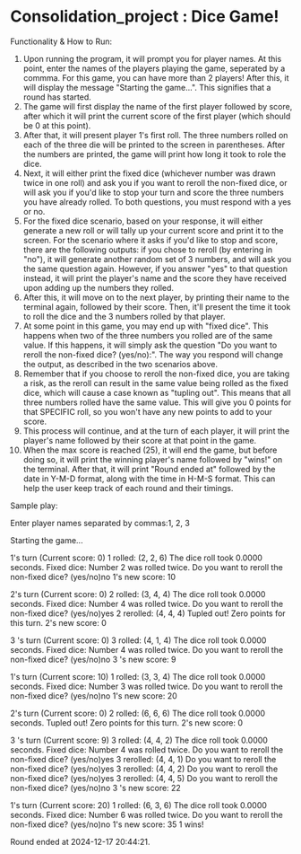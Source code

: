 # Consolidation_project : Dice Game! 

Functionality & How to Run: 

1. Upon running the program, it will prompt you for player names. At this point, enter the names of the players playing the game, seperated by a commma. For this game, you can have more than 2 players! After this, it will display the message "Starting the game...". This signifies that a round has started. 
2. The game will first display the name of the first player followed by score, after which it will print the current score of the first player (which should be 0 at this point).
3. After that, it will present player 1's first roll. The three numbers rolled on each of the three die will be printed to the screen in parentheses. After the numbers are printed, the game will print how long it took to role the dice. 
4. Next, it will either print the fixed dice (whichever number was drawn twice in one roll) and ask you if you want to reroll the non-fixed dice, or will ask you if you'd like to stop your turn and score the three numbers you have already rolled. To both questions, you must respond with a yes or no. 
5. For the fixed dice scenario, based on your response, it will either generate a new roll or will tally up your current score and print it to the screen. For the scenario where it asks if you'd like to stop and score, there are the following outputs: if you chose to reroll (by entering in "no"), it will generate another random set of 3 numbers, and will ask you the same question again. However, if you answer "yes" to that question instead, it will print the player's name and the score they have received upon adding up the numbers they rolled. 
6. After this, it will move on to the next player, by printing their name to the terminal again, followed by their score. Then, it'll present the time it took to roll the dice and the 3 numbers rolled by that player. 
7. At some point in this game, you may end up with "fixed dice". This happens when two of the three numbers you rolled are of the same value. If this happens, it will simply ask the question "Do you want to reroll the non-fixed dice? (yes/no):". The way you respond will change the output, as described in the two scenarios above. 
8. Remember that if you choose to reroll the non-fixed dice, you are taking a risk, as the reroll can result in the same value being rolled as the fixed dice, which will cause a case known as "tupling out". This means that all three numbers rolled have the same value. This will give you 0 points for that SPECIFIC roll, so you won't have any new points to add to your score. 
9. This process will continue, and at the turn of each player, it will print the player's name followed by their score at that point in the game. 
10. When the max score is reached (25), it will end the game, but before doing so, it will print the winning player's name followed by "wins!" on the terminal. After that, it will print "Round ended at" followed by the date in Y-M-D format, along with the time in H-M-S format. This can help the user keep track of each round and their timings. 

Sample play: 

Enter player names separated by commas:1, 2, 3 

Starting the game...

1's turn (Current score: 0)
1 rolled: (2, 2, 6)
The dice roll took  0.0000 seconds.
Fixed dice: Number 2 was rolled twice.
Do you want to reroll the non-fixed dice? (yes/no)no
1's new score: 10

 2's turn (Current score: 0)
 2 rolled: (3, 4, 4)
The dice roll took  0.0000 seconds.
Fixed dice: Number 4 was rolled twice.
Do you want to reroll the non-fixed dice? (yes/no)yes
 2 rerolled: (4, 4, 4)
Tupled out! Zero points for this turn.
 2's new score: 0

 3 's turn (Current score: 0)
 3  rolled: (4, 1, 4)
The dice roll took  0.0000 seconds.
Fixed dice: Number 4 was rolled twice.
Do you want to reroll the non-fixed dice? (yes/no)no
 3 's new score: 9

1's turn (Current score: 10)
1 rolled: (3, 3, 4)
The dice roll took  0.0000 seconds.
Fixed dice: Number 3 was rolled twice.
Do you want to reroll the non-fixed dice? (yes/no)no
1's new score: 20

 2's turn (Current score: 0)
 2 rolled: (6, 6, 6)
The dice roll took  0.0000 seconds.
Tupled out! Zero points for this turn.
 2's new score: 0

 3 's turn (Current score: 9)
 3  rolled: (4, 4, 2)
The dice roll took  0.0000 seconds.
Fixed dice: Number 4 was rolled twice.
Do you want to reroll the non-fixed dice? (yes/no)yes
 3  rerolled: (4, 4, 1)
Do you want to reroll the non-fixed dice? (yes/no)yes
 3  rerolled: (4, 4, 2)
Do you want to reroll the non-fixed dice? (yes/no)yes
 3  rerolled: (4, 4, 5)
Do you want to reroll the non-fixed dice? (yes/no)no
 3 's new score: 22

1's turn (Current score: 20)
1 rolled: (6, 3, 6)
The dice roll took  0.0000 seconds.
Fixed dice: Number 6 was rolled twice.
Do you want to reroll the non-fixed dice? (yes/no)no
1's new score: 35
1 wins!

Round ended at 2024-12-17 20:44:21.